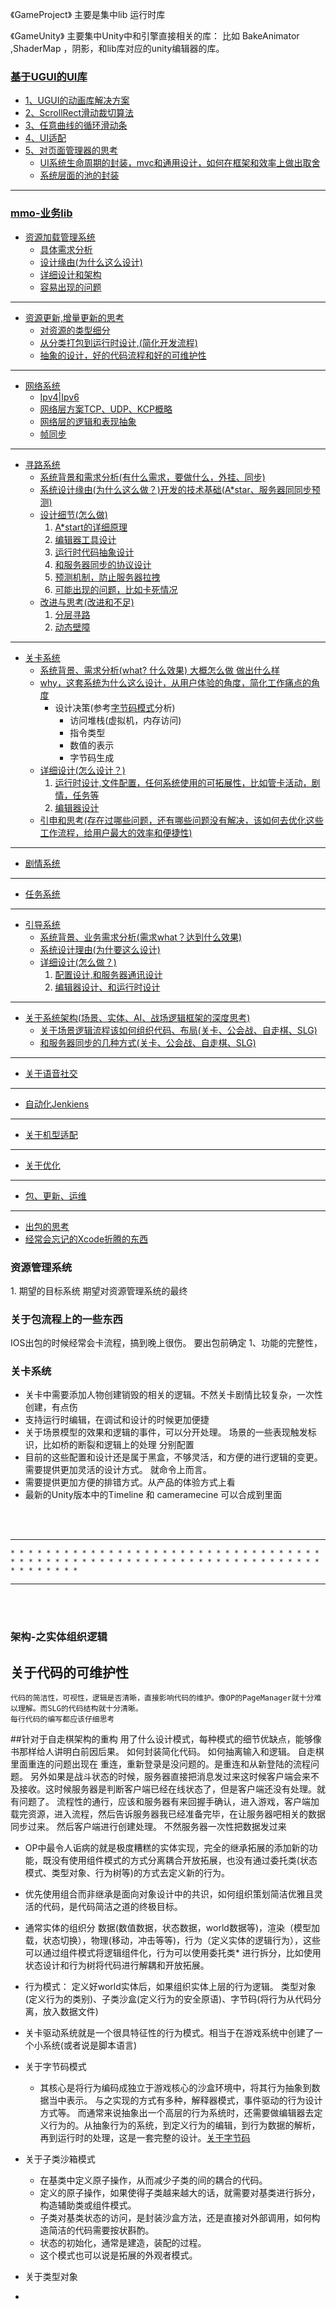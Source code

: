 《GameProject》 主要是集中lib 运行时库

《GameUnity》 主要集中Unity中和引擎直接相关的库：
比如 BakeAnimator ,ShaderMap ，阴影，和lib库对应的unity编辑器的库。

### [基于UGUI的UI库]()
  
  * [1、UGUI的动画库解决方案](#01)
  * [2、ScrollRect滑动裁切算法](#02)
  * [3、任意曲线的循环滑动条](#03)
  * [4、UI适配](#04)
  * [5、对页面管理器的思考](#05)
    * [UI系统生命周期的封装，mvc和通用设计，如何在框架和效率上做出取舍]()
    * [系统层面的池的封装]()
  
* * *

### [mmo-业务lib]()

  * [资源加载管理系统](#06)
    * [具体需求分析]()
    * [设计缘由(为什么这么设计)]()
    * [详细设计和架构]()
    * [容易出现的问题]()

* * *

 * [资源更新,增量更新的思考]()
    * [对资源的类型细分]()
    * [从分类打包到运行时设计,(简化开发流程)]()
    * [抽象的设计，好的代码流程和好的可维护性]()
  
* * *

  * [网络系统](#07)
    * [Ipv4|Ipv6]()
    * [网络层方案TCP、UDP、KCP概略]()
    * [网络层的逻辑和表现抽象]()
    * [帧同步]()
    
* * *

  * [寻路系统](#08)
    * [系统背景和需求分析(有什么需求，要做什么，外挂、同步)]()
    * [系统设计缘由(为什么这么做？)开发的技术基础(A*star、服务器同同步预测)]()
    * [设计细节(怎么做)]()
        1. [A*start的详细原理]()
        2. [编辑器工具设计]()
        3. [运行时代码抽象设计]()
        4. [和服务器同步的协议设计]()
        5. [预测机制，防止服务器拉拽]()
        6. [可能出现的问题，比如卡死情况]()
    * [改进与思考(改进和不足)]()
        1. [分层寻路]()
        2. [动态壁障]()

* * *

  * [关卡系统](#09)
    * [系统背景、需求分析(what? 什么效果) 大概怎么做 做出什么样]()
    * [why，这套系统为什么这么设计，从用户体验的角度，简化工作痛点的角度]()
      * 设计决策(参考[字节码模式](https://gpp.tkchu.me/bytecode.html#栈式机器)分析)
        * 访问堆栈(虚拟机，内存访问)
        * 指令类型
        * 数值的表示
        * 字节码生成
    * [详细设计(怎么设计？)]()
        1. [运行时设计,文件配置，任何系统使用的可拓展性，比如管卡活动，剧情，任务等]()
        2. [编辑器设计]()
    * [引申和思考(存在过哪些问题，还有哪些问题没有解决，该如何去优化这些工作流程，给用户最大的效率和便捷性)]()

* * *

  * [剧情系统](#10)

* * *

  * [任务系统](#11)

* * *

  * [引导系统]()
    * [系统背景、业务需求分析(需求what？达到什么效果)]()
    * [系统设计理由(为什要这么设计)]()
    * [详细设计(怎么做？)]()
         1. [配置设计,和服务器通讯设计]()
         2. [编辑器设计、和运行时设计]()
* * * 
  
  * [关于系统架构(场景、实体、AI、战场逻辑框架的深度思考)](#12)
    * [关于场景逻辑流程该如何组织代码、布局(关卡、公会战、自走棋、SLG)]()
    * [和服务器同步的几种方式(关卡、公会战、自走棋、SLG)]()
  
* * *
  * [关于语音社交](#13)
* * *
  * [自动化Jenkiens](#14)
    
* * *
  * [关于机型适配](#15)
* * *
  * [关于优化](#16)
  
* * *

* [包、更新、运维]()

* * *
 
  * [出包的思考]()
  * [经常会忘记的Xcode折腾的东西]()


<h3 id = "#006">资源管理系统</h3>
1. 期望的目标系统
   期望对资源管理系统的最终

<h3 id = "#007">关于包流程上的一些东西</h3>
   IOS出包的时候经常会卡流程，搞到晚上很伤。
   要出包前确定 1、功能的完整性，

<h3 id="#09">关卡系统</h3>

   * 关卡中需要添加人物创建销毁的相关的逻辑。不然关卡剧情比较复杂，一次性创建，有点伤
   * 支持运行时编辑，在调试和设计的时候更加便捷
   * 关于场景模型的效果和逻辑的事件，可以分开处理。 场景的一些表现触发标识，比如桥的断裂和逻辑上的处理 分别配置
   * 目前的这些配置和设计还是属于黑盒，不够灵活，和方便的进行逻辑的变更。需要提供更加灵活的设计方式。 就命令上而言。
   * 需要提供更加方便的排错方式。从产品的体验方式上看
   * 最新的Unity版本中的Timeline 和 cameramecine 可以合成到里面

<br><br>

* * *
    * * * * * * * * * * * * * * * * * * * * * * * * * * * * * * * * * * * * * * * * * * * * * * * * * * * * * * * * * * * * * * * * * * * * * * * * * * * * * *
* * *
<br><br>

<h3 id="#12">架构-之实体组织逻辑</h3>

  ## 关于代码的可维护性
    代码的简洁性，可视性，逻辑是否清晰，直接影响代码的维护。像OP的PageManager就十分难以理解。而SLG的代码结构就十分清晰。
    每行代码的编写都应该仔细思考

  ##针对于自走棋架构的重构
    用了什么设计模式，每种模式的细节优缺点，能够像书那样给人讲明白前因后果。 如何封装简化代码。 如何抽离输入和逻辑。
    自走棋里面重连的问题出现在 重连，重新登录是没问题的。是重连和从新登陆的流程问题。 另外如果是战斗状态的时候，服务器直接把消息发过来这时候客户端会来不及接收。这时候服务器是判断客户端已经在线状态了，但是客户端还没有处理。就有问题了。
    流程性的通行，应该和服务器有来回握手确认，进入游戏，客户端加载完资源，进入流程，然后告诉服务器我已经准备完毕，在让服务器吧相关的数据同步过来。 然后客户端进行创建处理。
    不然服务器一次性把数据发过来

   * OP中最令人诟病的就是极度糟糕的实体实现，完全的继承拓展的添加新的功能，既没有使用组件模式的方式分离耦合开放拓展，也没有通过委托类(状态模式、类型对象、行为树等)的方式去定义新的行为。
   * 优先使用组合而非继承是面向对象设计中的共识，如何组织策划简洁优雅且灵活的代码，是代码简洁之道的终极目标。
   * 通常实体的组织分 数据(数值数据，状态数据，world数据等)，渲染（模型加载，状态切换），物理(移动，冲击等等)，行为（定义实体的逻辑行为），这些可以通过组件模式将逻辑组件化，行为可以使用委托类* 进行拆分，比如使用状态设计和行为树将代码进行解耦和开放拓展。
   * 行为模式： 定义好world实体后，如果组织实体上层的行为逻辑。 类型对象(定义行为的类别)、子类沙盒(定义行为的安全原语)、字节码(将行为从代码分离，放入数据文件)
   * 关卡驱动系统就是一个很具特征性的行为模式。相当于在游戏系统中创建了一个小系统(或者说是脚本语言)
  
   * 关于字节码模式
     * 其核心是将行为编码成独立于游戏核心的沙盒环境中，将其行为抽象到数据当中表示。 与之实现的方式有多种，解释器模式，事件驱动的行为设计方式等。 而通常来说抽象出一个高层的行为系统时，还需要做编辑器去定义行为的。从抽象行为的系统，到定义行为的编辑，到行为数据的解析，再到运行时的处理，这是一套完整的设计。[关于字节码](https://gpp.tkchu.me/bytecode.html#栈式机器)
  
   * 关于子类沙箱模式
     * 在基类中定义原子操作，从而减少子类的间的耦合的代码。 
     * 定义的原子操作，如果使得子类越来越大的话，就需要对基类进行拆分，构造辅助类或组件模式。
     * 子类对基类状态的访问，是封装沙盒方法，还是直接对外部调用，如何构造简洁的代码需要按状斟酌。
     * 状态的初始化，通常是建造，装配的过程。
     * 这个模式也可以说是拓展的外观者模式。
  
  * 关于类型对象
  * 